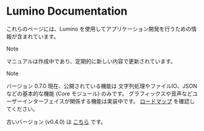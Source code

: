 Lumino Documentation
====================

これらのページには、Lumino を使用してアプリケーション開発を行うための情報が含まれています。

> [!Note]
> マニュアルは作成中であり、定期的に新しい内容で更新されています。

> [!Note]
> バージョン 0.7.0 現在、公開されている機能は 文字列処理やファイルIO、JSON などの基本的な機能 (Core モジュール) のみです。
> グラフィックスや音声などユーザーインターフェイスが関係する機能は実装中です。
> [ロードマップ](https://github.com/lriki/Lumino/wiki/ProjectRoadmap) を確認してください。


古いバージョン (v0.4.0) は [こちら](../downloads/index.md) です。

